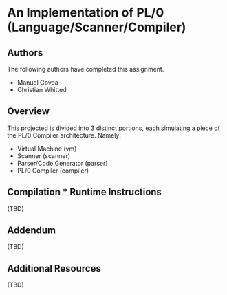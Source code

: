 An Implementation of PL/0 (Language/Scanner/Compiler)
=====================================================

Authors
-------
The following authors have completed this assignment.

   - Manuel Govea
   - Christian Whitted

Overview
--------

This projected is divided into 3 distinct portions, each simulating a piece 
of the PL/0 Compiler architecture. Namely:
   - Virtual Machine (vm)
   - Scanner (scanner)
   - Parser/Code Generator (parser)
   - PL/0 Compiler (compiler)

Compilation * Runtime Instructions
---------------------------------

(TBD)

Addendum
--------

(TBD)

Additional Resources
--------------------

(TBD)
